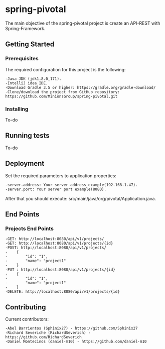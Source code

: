 # spring-pivotal

The main objective of the spring-pivotal project is create an API-REST with Spring-Framework.

## Getting Started

### Prerequisites

The required configuration for this project is the following:

    -Java JDK (jdk1.8.0_171).
    -IntelliJ idea IDE.
    -Download Gradle 3.5 or higher: https://gradle.org/gradle-download/
    -Clone/download the project from GitHub repository: https://github.com/MinionsGroup/spring-pivotal.git

### Installing

To-do

## Running tests

To-do

## Deployment

Set the required parameters to application.properties:

    -server.address: Your server address example(192.168.1.47).
    -server.port: Your server port example(8080).

After that you should execute: src/main/java/org/pivotal/Application.java.

## End Points

### Projects End Points
    -GET: http://localhost:8080/api/v1/projects/
    -GET: http://localhost:8080/api/v1/projects/{id}
    -POST: http://localhost:8080/api/v1/projects/
    -    {
    -        "id": "1",
    -        "name": "project1"
    -    }
    -PUT : http://localhost:8080/api/v1/projects/{id}
    -    {
    -        "id": "1",
    -        "name": "project1"
    -    }
    -DELETE: http://localhost:8080/api/v1/projects/{id}

## Contributing

Current contributors:

    -Abel Barrientos (Sphinix27) - https://github.com/Sphinix27
    -Richard Severiche (RichardSeverich) - https://github.com/RichardSeverich
    -Daniel Montecinos (daniel-m10) - https://github.com/daniel-m10
